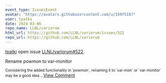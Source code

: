 ```yaml
---
event_type: IssuesEvent
avatar: "https://avatars.githubusercontent.com/u/1597518?"
user: tpatki
date: 2024-03-06
repo_name: LLNL/variorum
html_url: https://github.com/LLNL/variorum/issues/522
repo_url: https://github.com/LLNL/variorum
---
```


<a href='https://github.com/tpatki' target='_blank'>tpatki</a> open issue <a href='https://github.com/LLNL/variorum/issues/522' target='_blank'>LLNL/variorum#522</a>.

<p>Rename powmon to var-monitor</p><small>Considering the added functionality in `powmon`, renaming it to `var-mon` or `var-monitor` may be a good idea....</small><a href='https://github.com/LLNL/variorum/issues/522' target='_blank'>View Comment</a>